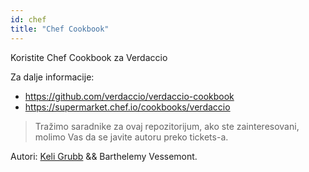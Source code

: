 ```yaml
---
id: chef
title: "Chef Cookbook"
---
```

Koristite Chef Cookbook za Verdaccio

Za dalje informacije:

* <https://github.com/verdaccio/verdaccio-cookbook>
* <https://supermarket.chef.io/cookbooks/verdaccio>

> Tražimo saradnike za ovaj repozitorijum, ako ste zainteresovani, molimo Vas da se javite autoru preko tickets-a.

Autori: [Keli Grubb](https://github.com/kgrubb) && Barthelemy Vessemont.
